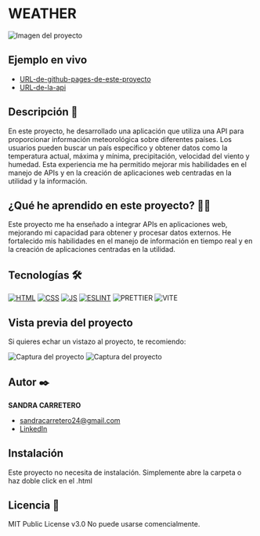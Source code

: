 # WEATHER
![Imagen del proyecto](https://github.com/SandraCarretero/weather/blob/main/src/assets/images/screencapture-weather.png)

## Ejemplo en vivo

  - [URL-de-github-pages-de-este-proyecto](https://sandracarretero.github.io/weather/)
  - [URL-de-la-api](URL-de-la-api)

## Descripción 📑


En este proyecto, he desarrollado una aplicación que utiliza una API para proporcionar información meteorológica sobre diferentes países. Los usuarios pueden buscar un país específico y obtener datos como la temperatura actual, máxima y mínima, precipitación, velocidad del viento y humedad. Esta experiencia me ha permitido mejorar mis habilidades en el manejo de APIs y en la creación de aplicaciones web centradas en la utilidad y la información.

## ¿Qué he aprendido en este proyecto? 🙇🏻

Este proyecto me ha enseñado a integrar APIs en aplicaciones web, mejorando mi capacidad para obtener y procesar datos externos. He fortalecido mis habilidades en el manejo de información en tiempo real y en la creación de aplicaciones centradas en la utilidad.

## Tecnologías 🛠

<!-- Iconos sacados de: https://github.com/hendrasob/badges/blob/master/README.md y https://github.com/alexandresanlim/Badges4-README.md-Profile -->

[![HTML](https://img.shields.io/badge/HTML5-E34F26?style=for-the-badge&logo=html5&logoColor=white)](https://es.wikipedia.org/wiki/HTML5)
[![CSS](https://img.shields.io/badge/CSS3-1572B6?style=for-the-badge&logo=css3&logoColor=white)](https://es.wikipedia.org/wiki/CSS)
[![JS](https://img.shields.io/badge/JavaScript-F7DF1E?style=for-the-badge&logo=javascript&logoColor=black)](https://es.wikipedia.org/wiki/JavaScript)
[![ESLINT](https://img.shields.io/badge/eslint-3A33D1?style=for-the-badge&logo=eslint&logoColor=white)](https://en.wikipedia.org/wiki/ESLint)
![PRETTIER](https://img.shields.io/badge/prettier-1A2C34?style=for-the-badge&logo=prettier&logoColor=F7BA3E)
![VITE](https://img.shields.io/badge/Vite-B73BFE?style=for-the-badge&logo=vite&logoColor=FFD62E)

## Vista previa del proyecto

Si quieres echar un vistazo al proyecto, te recomiendo:

![Captura del proyecto](https://github.com/SandraCarretero/weather/blob/main/src/assets/images/weather-pages.png)
![Captura del proyecto](https://github.com/SandraCarretero/weather/blob/main/src/assets/images/weather.png)

## Autor ✒️

**SANDRA CARRETERO**

- [sandracarretero24@gmail.com](sandracarretero24@gmail.com)
- [LinkedIn](https://www.linkedin.com/in/sandra-carretero-lopez/)
<!-- - [Porfolio web](https://tu-dominio.com/) -->

## Instalación

Este proyecto no necesita de instalación. Simplemente abre la carpeta o haz doble click en el .html

## Licencia 📄

MIT Public License v3.0
No puede usarse comencialmente.
